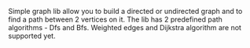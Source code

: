 Simple graph lib allow you to build a directed or undirected graph and to find a path between 2 vertices on it.
The lib has 2 predefined path algorithms - Dfs and Bfs.
Weighted edges and Dijkstra algorithm are not supported yet.